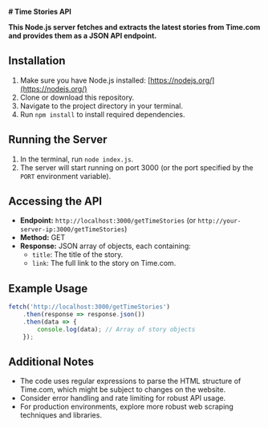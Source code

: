  **# Time Stories API**

**This Node.js server fetches and extracts the latest stories from Time.com and provides them as a JSON API endpoint.**

## Installation

1. Make sure you have Node.js installed: [https://nodejs.org/](https://nodejs.org/)
2. Clone or download this repository.
3. Navigate to the project directory in your terminal.
4. Run `npm install` to install required dependencies.

## Running the Server

1. In the terminal, run `node index.js`.
2. The server will start running on port 3000 (or the port specified by the `PORT` environment variable).

## Accessing the API

- **Endpoint:** `http://localhost:3000/getTimeStories` (or `http://your-server-ip:3000/getTimeStories`)
- **Method:** GET
- **Response:** JSON array of objects, each containing:
    - `title`: The title of the story.
    - `link`: The full link to the story on Time.com.

## Example Usage

```javascript
fetch('http://localhost:3000/getTimeStories')
    .then(response => response.json())
    .then(data => {
        console.log(data); // Array of story objects
    });
```

## Additional Notes

- The code uses regular expressions to parse the HTML structure of Time.com, which might be subject to changes on the website.
- Consider error handling and rate limiting for robust API usage.
- For production environments, explore more robust web scraping techniques and libraries.
